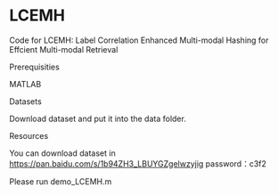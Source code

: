 # LCEMH

Code for LCEMH: Label Correlation Enhanced Multi-modal Hashing for Effcient Multi-modal Retrieval

Prerequisities

MATLAB

Datasets

Download dataset and put it into the data folder.

Resources

You can download dataset in https://pan.baidu.com/s/1b94ZH3_LBUYGZgelwzyjig password：c3f2

Please run demo_LCEMH.m
